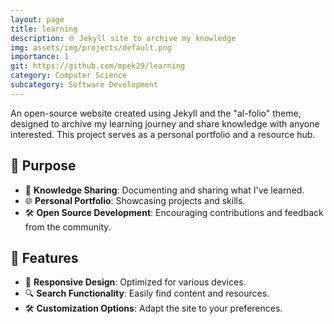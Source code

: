 ```yaml
---
layout: page
title: learning
description: 🌐 Jekyll site to archive my knowledge
img: assets/img/projects/default.png
importance: 1
git: https://github.com/mpek29/learning
category: Computer Science
subcategory: Software Development
---
```





An open-source website created using Jekyll and the "al-folio" theme, designed to archive my learning journey and share knowledge with anyone interested. This project serves as a personal portfolio and a resource hub.

## 🎯 Purpose

- 📖 **Knowledge Sharing**: Documenting and sharing what I've learned.
- 🌐 **Personal Portfolio**: Showcasing projects and skills.
- 🛠️ **Open Source Development**: Encouraging contributions and feedback from the community.

## 🌟 Features

- 📄 **Responsive Design**: Optimized for various devices.
- 🔍 **Search Functionality**: Easily find content and resources.
- 🛠️ **Customization Options**: Adapt the site to your preferences.

